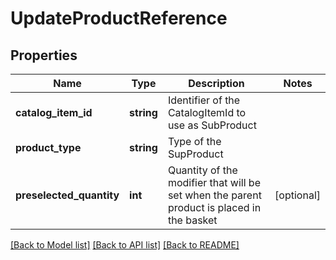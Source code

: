 # UpdateProductReference

## Properties
Name | Type | Description | Notes
------------ | ------------- | ------------- | -------------
**catalog_item_id** | **string** | Identifier of the CatalogItemId to use as SubProduct | 
**product_type** | **string** | Type of the SupProduct | 
**preselected_quantity** | **int** | Quantity of the modifier that will be set when the parent product is placed in the basket | [optional] 

[[Back to Model list]](../README.md#documentation-for-models) [[Back to API list]](../README.md#documentation-for-api-endpoints) [[Back to README]](../README.md)


